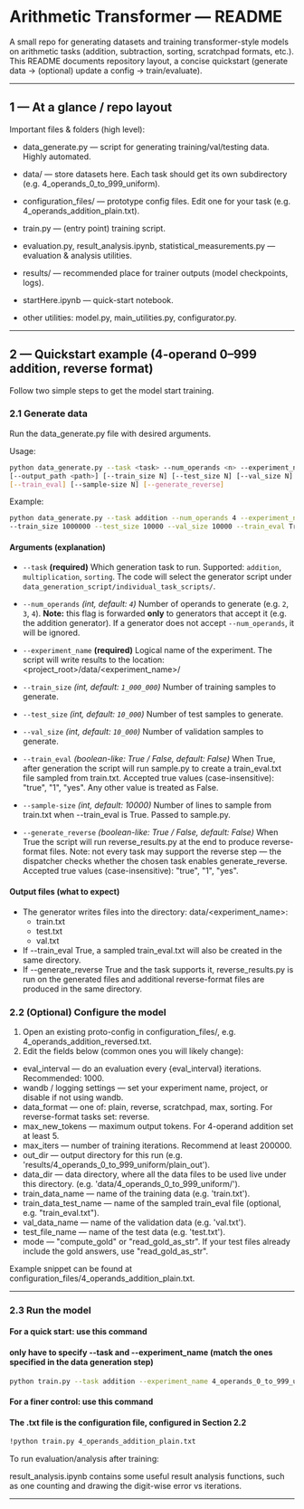 # Arithmetic Transformer — README

A small repo for generating datasets and training transformer-style models on arithmetic tasks (addition, subtraction, sorting, scratchpad formats, etc.).
This README documents repository layout, a concise quickstart (generate data → (optional) update a config → train/evaluate).

---

## 1 — At a glance / repo layout

Important files & folders (high level):

- data_generate.py — script for generating training/val/testing data. Highly automated.

- data/ — store datasets here. Each task should get its own subdirectory (e.g. 4_operands_0_to_999_uniform).

- configuration_files/ — prototype config files. Edit one for your task (e.g. 4_operands_addition_plain.txt).

- train.py — (entry point) training script.

- evaluation.py, result_analysis.ipynb, statistical_measurements.py — evaluation & analysis utilities.

- results/ — recommended place for trainer outputs (model checkpoints, logs).

- startHere.ipynb — quick-start notebook.

- other utilities: model.py, main_utilities.py, configurator.py.

---

## 2 — Quickstart example (4-operand 0–999 addition, reverse format)

Follow two simple steps to get the model start training.

### 2.1 Generate data

Run the data_generate.py file with desired arguments.

Usage:
```bash
python data_generate.py --task <task> --num_operands <n> --experiment_name <name> \
[--output_path <path>] [--train_size N] [--test_size N] [--val_size N] \
[--train_eval] [--sample-size N] [--generate_reverse]
```

Example:
```bash
python data_generate.py --task addition --num_operands 4 --experiment_name 4_operands_0_to_999_uniform \
--train_size 1000000 --test_size 10000 --val_size 10000 --train_eval True --sample-size 10000 --generate_reverse True
```

#### Arguments (explanation)

- `--task` **(required)**
  Which generation task to run. Supported: `addition`, `multiplication`, `sorting`. The code will select the generator script under `data_generation_script/individual_task_scripts/`.

- `--num_operands` *(int, default: `4`)*
  Number of operands to generate (e.g. `2`, `3`, `4`). **Note:** this flag is forwarded **only** to generators that accept it (e.g. the addition generator). If a generator does not accept `--num_operands`, it will be ignored.

- `--experiment_name` **(required)**
  Logical name of the experiment. The script will write results to the location:
  <project_root>/data/<experiment_name>/

- `--train_size` *(int, default: `1_000_000`)*
  Number of training samples to generate.

- `--test_size` *(int, default: `10_000`)*
  Number of test samples to generate.

- `--val_size` *(int, default: `10_000`)*
  Number of validation samples to generate.

- `--train_eval` *(boolean-like: True / False, default: False)*
  When True, after generation the script will run sample.py to create a train_eval.txt file sampled from train.txt. Accepted true values (case-insensitive): "true", "1", "yes". Any other value is treated as False.

- `--sample-size` *(int, default: 10000)*
  Number of lines to sample from train.txt when --train_eval is True. Passed to sample.py.

- `--generate_reverse` *(boolean-like: True / False, default: False)*
  When True the script will run reverse_results.py at the end to produce reverse-format files. Note: not every task may support the reverse step — the dispatcher checks whether the chosen task enables generate_reverse. Accepted true values (case-insensitive): "true", "1", "yes".

#### Output files (what to expect)

- The generator writes files into the directory: data/<experiment_name>:
  * train.txt
  * test.txt
  * val.txt
- If --train_eval True, a sampled train_eval.txt will also be created in the same directory.
- If --generate_reverse True and the task supports it, reverse_results.py is run on the generated files and additional reverse-format files are produced in the same directory.

### 2.2 (Optional) Configure the model

1. Open an existing proto-config in configuration_files/, e.g. 4_operands_addition_reversed.txt.
2. Edit the fields below (common ones you will likely change):

- eval_interval — do an evaluation every {eval_interval} iterations. Recommended: 1000.
- wandb / logging settings — set your experiment name, project, or disable if not using wandb.
- data_format — one of: plain, reverse, scratchpad, max, sorting. For reverse-format tasks set: reverse.
- max_new_tokens — maximum output tokens. For 4-operand addition set at least 5.
- max_iters — number of training iterations. Recommend at least 200000.
- out_dir — output directory for this run (e.g. 'results/4_operands_0_to_999_uniform/plain_out').
- data_dir — data directory, where all the data files to be used live under this directory. (e.g. 'data/4_operands_0_to_999_uniform/').
- train_data_name — name of the training data (e.g. 'train.txt').
- train_data_test_name — name of the sampled train_eval file (optional, e.g. "train_eval.txt").
- val_data_name — name of the validation data (e.g. 'val.txt').
- test_file_name — name of the test data (e.g. 'test.txt').
- mode — "compute_gold" or "read_gold_as_str". If your test files already include the gold answers, use "read_gold_as_str".

Example snippet can be found at configuration_files/4_operands_addition_plain.txt.

---

### 2.3 Run the model

#### For a quick start: use this command
#### only have to specify --task and --experiment_name (match the ones specified in the data generation step)

```bash
python train.py --task addition --experiment_name 4_operands_0_to_999_uniform
```

#### For a finer control: use this command
#### The .txt file is the configuration file, configured in Section 2.2

```bash
!python train.py 4_operands_addition_plain.txt
```

To run evaluation/analysis after training:

result_analysis.ipynb contains some useful result analysis functions, such as one counting and drawing the digit-wise error vs iterations.

---

